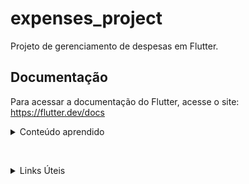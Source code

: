 # expenses_project

Projeto de gerenciamento de despesas em Flutter.

## Documentação
Para acessar a documentação do Flutter, acesse o site: https://flutter.dev/docs

<details>
<summary>Conteúdo aprendido</summary>

- O que é StatelessWidget: É o que define Widgets que não alteram suas características com a mudança de estado do aplicativo. Ele mantém as mesmas características desde o início da execução do aplicativo.

- O que é StatefulWidget: É o que define Widgets que mudam suas características com a mudança de estado do aplicativo. Durante a execução do aplicativo, se o estado mudar, isso é refletido no Widget.

- O que é MaterialApp: O MaterialApp é um widget de conveniência que envolve vários widgets que normalmente são necessários para aplicativos de 
material design. Ele fornece um layout orientado ao material design, para usá-lo, precisamos criar uma nova instância dentro do método runApp.

- O que é MaterialDesign: É um conjunto de diretrizes, também conhecido como guidelines, que foi criado pela Google para padronizar todas as suas interfaces gráficas.

- O que é Scaffold: Para estruturar o layout de uma tela, este é o widget ideal. Neste podemos adicionar barras de navegação (superior e inferior), e na propriedade body, definimos o principal widget da nossa tela.

</details>

&nbsp;

<details>
<summary>Links Úteis</summary>

[Flutter Widgets: StatelessWidget e StatefulWidget]

[MaterialApp class]

[Scaffold class]
</details>

[Flutter Widgets: StatelessWidget e StatefulWidget]: https://www.devmedia.com.br/flutter-widgets-statelesswidget-e-statefulwidget/40704

[MaterialApp class]: https://api.flutter.dev/flutter/material/MaterialApp-class.html

[Scaffold class]: https://api.flutter.dev/flutter/material/Scaffold-class.html